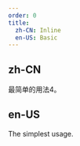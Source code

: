 ```yaml
---
order: 0
title:
  zh-CN: Inline
  en-US: Basic
---
```


## zh-CN

最简单的用法4。

## en-US

The simplest usage.

